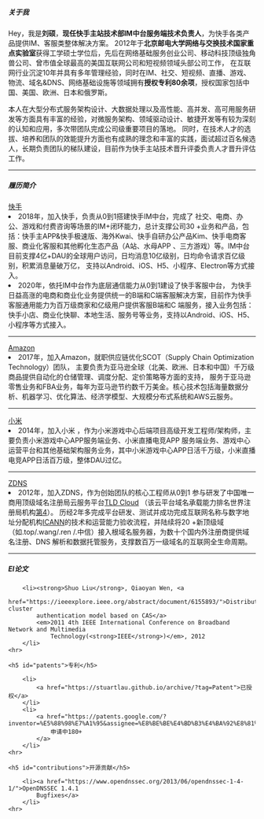 <div class="zh post-container">
    <h5>关于我</h5>
    <p>
       Hey，我是<strong>刘硕</strong>，<strong>现任快手主站技术部IM中台服务端技术负责人</strong>，为快手各类产品提供IM、客服类整体解决方案。
       2012年于<strong>北京邮电大学网络与交换技术国家重点实验室</strong>获得工学硕士学位后，先后在网络基础服务创业公司、移动科技顶级独角兽公司、曾市值全球最高的美国互联网公司和短视频领域头部公司工作，
       在互联网行业沉淀10年并具有多年管理经验，同时在IM、社交、短视频、直播、游戏、物流、域名&DNS、网络基础设施等领域拥有<strong>授权专利80余项</strong
       >，授权国家包括中国、美国、欧洲、日本和俄罗斯。
    </p>
    <p>
     本人在大型分布式服务架构设计、大数据处理以及高性能、高并发、高可用服务研发等方面具有丰富的经验，对微服务架构、领域驱动设计、敏捷开发等有较为深刻的认知和应用，多次带团队完成公司级重要项目的落地。
     同时，在技术人才的选拔、培养和团队的效能提升方面也有成熟的理念和丰富的实践，面试超过百名候选人，长期负责团队的梯队建设，目前作为快手主站技术晋升评委负责人才晋升评估工作。
    </p>
    <hr>
    <h5>履历简介</h5>
    <a href="https://www.kuaishou.com">快手</a>
    <li>
    2018年，加入快手，负责从0到1搭建快手IM中台，完成了
    社交、电商、办公、游戏和付费咨询等场景的IM+闭环能力，总计支撑公司30
    +业务和产品，包括：快手主APP&快手极速版、海外Kwai、快手自研办公产品Kim、快手电商客服、商业化客服和其他孵化生态产品（A站、水母APP
    、三方游戏）等。IM中台目前支撑4亿+DAU的全球用户访问，日均消息10亿级别，日均命令请求百亿级别，积累消息量破万亿，
    支持以Android、iOS、H5、小程序、Electron等方式接入。
    </li>
    <li>
    2020年，依托IM中台作为底层通信能力从0到1建设了快手客服中台，
    为快手日益高涨的电商和商业化业务提供统一的B端和C端客服解决方案，目前作为快手客服通用能力为百万级商家和亿级用户提供客服B端和C
    端服务，接入业务包括：快手小店、商业化快聊、本地生活、服务号等业务，支持以Android、iOS、H5、小程序等方式接入。
    </li>
    <hr>
    <a href="https://www.amazon.com">Amazon</a>
    <li>
    2017年，加入Amazon，就职供应链优化SCOT（Supply
     Chain
     Optimization Technology）团队，
    主要负责为亚马逊全球（北美、欧洲、日本和中国）千万级商品提供自动化的仓储管理、调度分配、定价策略等方面的支持，
    服务于亚马逊零售业务和FBA业务，每年为亚马逊节约数千万美金。核心技术包括海量数据分析、机器学习、优化算法、经济学模型、大规模分布式系统和AWS云服务。
    </li>
    <hr>
    <a href="https:///www.xiaomi.com">小米</a>
    <li>
    2014年，加入小米
    ，作为小米游戏中心后端项目高级开发工程师/架构师，主要负责小米游戏中心APP服务端业务、小米直播电竞APP
    服务端业务、游戏中心运营平台和其他基础架构服务业务，其中小米游戏中心APP日活千万级，小米直播电竞APP日活百万级，整体DAU过亿。
    </li>
    <hr>
    <a href="https://www.zdns.cn/">ZDNS</a>
    <li>
    2012年，加入ZDNS，作为创始团队的核心工程师从0到1
    参与研发了中国唯一商用顶级域名注册局云服务平台<a href="https://www.zdns.cn/tldcloud.html">TLD Cloud</a>
    （该云平台域名承载能力排名世界注册局机构<a href="https://ntldstats.com/backend">第4</a>）。
    历经2年多完成平台研发、测试并成功完成互联网名称与数字地址分配机构<a href="https://www.icann.org/">ICANN</a>的技术和运营能力验收流程，并陆续将20
    +新顶级域（如.top/.wang/.ren
    /.中信）接入根域名服务器，为数十个国内外注册商提供域名注册、DNS
    解析和数据托管服务，支撑数百万一级域名的互联网全生命周期。
    </li>
    <hr>
    <h5 id="conferences">EI论文</h5>

        <li><strong>Shuo Liu</strong>, Qiaoyan Wen, <a
                href="https://ieeexplore.ieee.org/abstract/document/6155893/">Distributed cluster
            authentication model based on CAS</a>
            <em>2011 4th IEEE International Conference on Broadband Network and Multimedia
                Technology(<strong>IEEE</strong>)</em>, 2012
        </li>
    <hr>

    <h5 id="patents">专利</h5>

        <li>
            <a href="https://stuartlau.github.io/archive/?tag=Patent">已授权</a>
        </li>
        <li>
            <a href="https://patents.google.com/?inventor=%E5%88%98%E7%A1%95&assignee=%E8%BE%BE%E4%BD%B3%E4%BA%92%E8%81%94,%E5%8C%97%E4%BA%AC%E5%B0%8F%E7%B1%B3%E7%A7%BB%E5%8A%A8%E8%BD%AF%E4%BB%B6%E6%9C%89%E9%99%90%E5%85%AC%E5%8F%B8&type=PATENT&num=100&sort=new">
                申请中180+
            </a>
        </li>
    <hr>

    <h5 id="contributions">开源贡献</h5>

        <li><a href="https://www.opendnssec.org/2013/06/opendnssec-1-4-1/">OpenDNSSEC 1.4.1
            Bugfixes</a>
        </li>
    <hr>
        
    
</div>